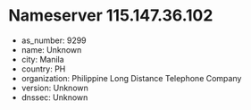 # Nameserver 115.147.36.102

* as_number: 9299
* name: Unknown
* city: Manila
* country: PH
* organization: Philippine Long Distance Telephone Company
* version: Unknown
* dnssec: Unknown
